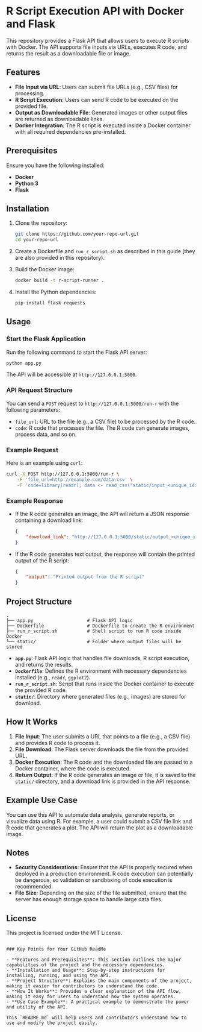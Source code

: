 
# R Script Execution API with Docker and Flask

This repository provides a Flask API that allows users to execute R scripts with Docker. The API supports file inputs via URLs, executes R code, and returns the result as a downloadable file or image.

## Features

- **File Input via URL**: Users can submit file URLs (e.g., CSV files) for processing.
- **R Script Execution**: Users can send R code to be executed on the provided file.
- **Output as Downloadable File**: Generated images or other output files are returned as downloadable links.
- **Docker Integration**: The R script is executed inside a Docker container with all required dependencies pre-installed.

## Prerequisites

Ensure you have the following installed:

- **Docker**
- **Python 3**
- **Flask**

## Installation

1. Clone the repository:

    ```bash
    git clone https://github.com/your-repo-url.git
    cd your-repo-url
    ```

2. Create a Dockerfile and `run_r_script.sh` as described in this guide (they are also provided in this repository).

3. Build the Docker image:

    ```bash
    docker build -t r-script-runner .
    ```

4. Install the Python dependencies:

    ```bash
    pip install flask requests
    ```

## Usage

### Start the Flask Application

Run the following command to start the Flask API server:

```bash
python app.py
```

The API will be accessible at `http://127.0.0.1:5000`.

### API Request Structure

You can send a `POST` request to `http://127.0.0.1:5000/run-r` with the following parameters:

- `file_url`: URL to the file (e.g., a CSV file) to be processed by the R code.
- `code`: R code that processes the file. The R code can generate images, process data, and so on.

### Example Request

Here is an example using `curl`:

```bash
curl -X POST http://127.0.0.1:5000/run-r \
    -F 'file_url=http://example.com/data.csv' \
    -F 'code=library(readr); data <- read_csv("static/input_<unique_id>.csv"); print(data)'
```

### Example Response

- If the R code generates an image, the API will return a JSON response containing a download link:

    ```json
    {
        "download_link": "http://127.0.0.1:5000/static/output_<unique_id>.png"
    }
    ```

- If the R code generates text output, the response will contain the printed output of the R script:

    ```json
    {
        "output": "Printed output from the R script"
    }
    ```

## Project Structure

```
.
├── app.py                    # Flask API logic
├── Dockerfile                # Dockerfile to create the R environment
├── run_r_script.sh           # Shell script to run R code inside Docker
└── static/                   # Folder where output files will be stored
```

- **`app.py`**: Flask API logic that handles file downloads, R script execution, and returns the results.
- **`Dockerfile`**: Defines the R environment with necessary dependencies installed (e.g., `readr`, `ggplot2`).
- **`run_r_script.sh`**: Script that runs inside the Docker container to execute the provided R code.
- **`static/`**: Directory where generated files (e.g., images) are stored for download.

## How It Works

1. **File Input**: The user submits a URL that points to a file (e.g., a CSV file) and provides R code to process it.
2. **File Download**: The Flask server downloads the file from the provided URL.
3. **Docker Execution**: The R code and the downloaded file are passed to a Docker container, where the code is executed.
4. **Return Output**: If the R code generates an image or file, it is saved to the `static/` directory, and a download link is provided in the API response.

## Example Use Case

You can use this API to automate data analysis, generate reports, or visualize data using R. For example, a user could submit a CSV file link and R code that generates a plot. The API will return the plot as a downloadable image.

## Notes

- **Security Considerations**: Ensure that the API is properly secured when deployed in a production environment. R code execution can potentially be dangerous, so validation or sandboxing of code execution is recommended.
- **File Size**: Depending on the size of the file submitted, ensure that the server has enough storage space to handle large data files.

## License

This project is licensed under the MIT License.
```

### Key Points for Your GitHub ReadMe

- **Features and Prerequisites**: This section outlines the major capabilities of the project and the necessary dependencies.
- **Installation and Usage**: Step-by-step instructions for installing, running, and using the API.
- **Project Structure**: Explains the main components of the project, making it easier for contributors to understand the code.
- **How It Works**: Provides a clear explanation of the API flow, making it easy for users to understand how the system operates.
- **Use Case Example**: A practical example to demonstrate the power and utility of the API.

This `README.md` will help users and contributors understand how to use and modify the project easily.
